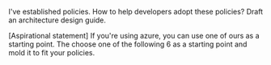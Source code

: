 I've established policies. How to help developers adopt these policies? 
Draft an architecture design guide. 

[Aspirational statement] If you're using azure, you can use one of ours as a starting point. The choose one of the following 6 as a starting point and mold it to fit your policies.